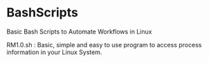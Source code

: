 # BashScripts
Basic Bash Scripts to Automate Workflows in Linux

RM1.0.sh : Basic, simple and easy to use program to access process information in your Linux System.
